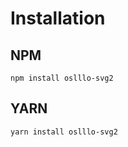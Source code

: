 # Installation

## NPM

```shell
npm install oslllo-svg2
```

## YARN

```shell
yarn install oslllo-svg2
```

